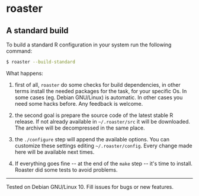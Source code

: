 # roaster

## A standard build

To build a standard R configuration in your system run the
following command:

```bash
$ roaster --build-standard
```

What happens:

1) first of all, `roaster` do some checks for build dependencies,
in other terms install the needed packages for the task, for your
specific Os. In some cases (eg. Debian GNU/Linux) is automatic. In
other cases you need some hacks before. Any feedback is welcome. 

2) the second goal is prepare the source code of the latest stable
R release. If not already available in `~/.roaster/src` it will be
downloaded. The archive will be decompressed in the same place.

3) the `./configure` step will append the available options. You can
customize these settings editing `~/.roaster/config`. Every change
made here will be available next times.

4) If everything goes fine -- at the end of the `make` step -- it's
time to install. Roaster did some tests to avoid problems.

---
Tested on Debian GNU/Linux 10. Fill issues for bugs or new features.
